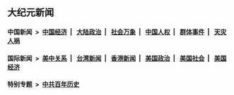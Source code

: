 ## 大纪元新闻

#### 中国新闻 &nbsp;>&nbsp; [中国经济](indexes/ncid283/README.md?07101245) &nbsp;| &nbsp; [大陆政治](indexes/ncid277/README.md?07101245) &nbsp;| &nbsp; [社会万象](indexes/ncid282/README.md?07101245) &nbsp;| &nbsp; [中国人权](indexes/ncid278/README.md?07101245) &nbsp;| &nbsp; [群体事件](indexes/ncid279/README.md?07101245) &nbsp;| &nbsp; [天灾人祸](indexes/ncid280/README.md?07101245)

#### 国际新闻 &nbsp;>&nbsp; [美中关系](indexes/nf1412576/README.md?07101245) &nbsp;| &nbsp; [台湾新闻](indexes/ncid1349361/README.md?07101245) &nbsp;| &nbsp; [香港新闻](indexes/ncid1349362/README.md?07101245) &nbsp;| &nbsp; [美国政治](indexes/ncid1078159/README.md?07101245) &nbsp;| &nbsp; [美国社会](indexes/ncid1078160/README.md?07101245) &nbsp;| &nbsp; [美国经济](indexes/ncid1078158/README.md?07101245)

#### 特别专题 &nbsp;>&nbsp; [中共百年历史](https://github.com/epoch-news/epoch-special/blob/master/README.md?07101245)  
